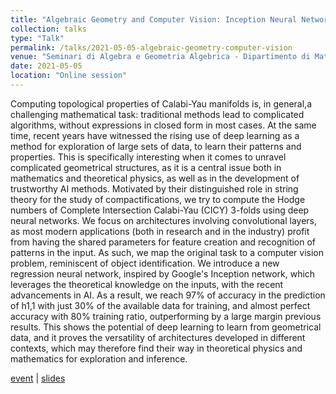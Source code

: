 ```yaml
---
title: "Algebraic Geometry and Computer Vision: Inception Neural Network for Calabi-Yau Manifolds"
collection: talks
type: "Talk"
permalink: /talks/2021-05-05-algebraic-geometry-computer-vision
venue: "Seminari di Algebra e Geometria Algebrica - Dipartimento di Matematica dell'Università di Torino"
date: 2021-05-05
location: "Online session"
---
```


Computing topological properties of Calabi-Yau manifolds is, in general,a challenging mathematical task: traditional methods lead to complicated algorithms, without expressions in closed form in most cases. At the same time, recent years have witnessed the rising use of deep learning as a method for exploration of large sets of data, to learn their patterns and properties. This is specifically interesting when it comes to unravel complicated geometrical structures, as it is a central issue both in mathematics and theoretical physics, as well as in the development of trustworthy AI methods. Motivated by their distinguished role in string theory for the study of compactifications, we try to compute the Hodge numbers of Complete Intersection Calabi-Yau (CICY) 3-folds using deep neural networks. We focus on architectures involving convolutional layers, as most modern applications (both in research and in the industry) profit from having the shared parameters for feature creation and recognition of patterns in the input. As such, we map the original task to a computer vision problem, reminiscent of object identification. We introduce a new regression neural network, inspired by Google's Inception network, which leverages the theoretical knowledge on the inputs, with the recent advancements in AI. As a result, we reach 97\% of accuracy in the prediction of h1,1 with just 30\% of the available data for training, and almost perfect accuracy with 80\% training ratio, outperforming by a large margin previous results. This shows the potential of deep learning to learn from geometrical data, and it proves the versatility of architectures developed in different contexts, which may therefore find their way in theoretical physics and mathematics for exploration and inference.

[event](http://www.dm-seminarialggeo.unito.it/evento/1373) | [slides](https://riccardo.rigoletto.dynu.net/slides/unito_20210505.html)
